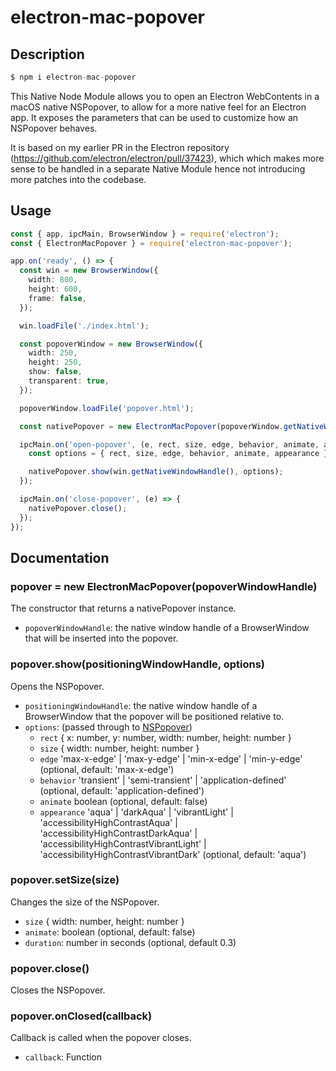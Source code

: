 # electron-mac-popover

## Description

```js
$ npm i electron-mac-popover
```

This Native Node Module allows you to open an Electron WebContents in a macOS
native NSPopover, to allow for a more native feel for an Electron app. It
exposes the parameters that can be used to customize how an NSPopover behaves.

It is based on my earlier PR in the Electron repository (https://github.com/electron/electron/pull/37423), which which makes more sense to be handled in a separate Native Module hence
not introducing more patches into the codebase.

## Usage

``` typescript
const { app, ipcMain, BrowserWindow } = require('electron');
const { ElectronMacPopover } = require('electron-mac-popover');

app.on('ready', () => {
  const win = new BrowserWindow({
    width: 800,
    height: 600,
    frame: false,
  });

  win.loadFile('./index.html');

  const popoverWindow = new BrowserWindow({
    width: 250,
    height: 250,
    show: false,
    transparent: true,
  });

  popoverWindow.loadFile('popover.html');

  const nativePopover = new ElectronMacPopover(popoverWindow.getNativeWindowHandle());

  ipcMain.on('open-popover', (e, rect, size, edge, behavior, animate, appearance) => {
    const options = { rect, size, edge, behavior, animate, appearance };

    nativePopover.show(win.getNativeWindowHandle(), options);
  });

  ipcMain.on('close-popover', (e) => {
    nativePopover.close();
  });
});
```

## Documentation

### popover = new ElectronMacPopover(popoverWindowHandle)

The constructor that returns a nativePopover instance.

- `popoverWindowHandle`: the native window handle of a BrowserWindow that will
  be inserted into the popover.

### popover.show(positioningWindowHandle, options)

Opens the NSPopover.

- `positioningWindowHandle`: the native window handle of a BrowserWindow that
  the popover will be positioned relative to.
- `options`: (passed through to [NSPopover](https://developer.apple.com/documentation/appkit/nspopover))
  - `rect` { x: number, y: number, width: number, height: number }
  - `size` { width: number, height: number }
  - `edge` 'max-x-edge' | 'max-y-edge' | 'min-x-edge' | 'min-y-edge' (optional, default: 'max-x-edge')
  - `behavior` 'transient' | 'semi-transient' | 'application-defined' (optional, default: 'application-defined')
  - `animate` boolean (optional, default: false)
  - `appearance` 'aqua' | 'darkAqua' | 'vibrantLight' | 'accessibilityHighContrastAqua' | 'accessibilityHighContrastDarkAqua' | 'accessibilityHighContrastVibrantLight' | 'accessibilityHighContrastVibrantDark' (optional, default: 'aqua')

### popover.setSize(size)

Changes the size of the NSPopover.

- `size` { width: number, height: number }
- `animate`: boolean (optional, default: false)
- `duration`: number in seconds (optional, default 0.3)

### popover.close()

Closes the NSPopover.

### popover.onClosed(callback)

Callback is called when the popover closes.

- `callback`: Function
